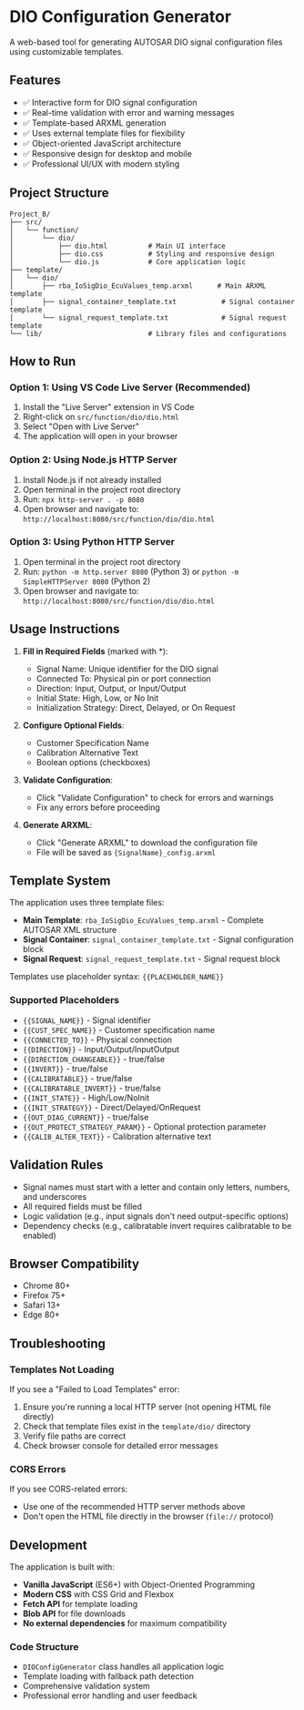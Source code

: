 # DIO Configuration Generator

A web-based tool for generating AUTOSAR DIO signal configuration files using customizable templates.

## Features

- ✅ Interactive form for DIO signal configuration
- ✅ Real-time validation with error and warning messages
- ✅ Template-based ARXML generation
- ✅ Uses external template files for flexibility
- ✅ Object-oriented JavaScript architecture
- ✅ Responsive design for desktop and mobile
- ✅ Professional UI/UX with modern styling

## Project Structure

```
Project_B/
├── src/
│   └── function/
│       └── dio/
│           ├── dio.html          # Main UI interface
│           ├── dio.css           # Styling and responsive design
│           └── dio.js            # Core application logic
├── template/
│   └── dio/
│       ├── rba_IoSigDio_EcuValues_temp.arxml      # Main ARXML template
│       ├── signal_container_template.txt           # Signal container template
│       └── signal_request_template.txt             # Signal request template
└── lib/                          # Library files and configurations
```

## How to Run

### Option 1: Using VS Code Live Server (Recommended)

1. Install the "Live Server" extension in VS Code
2. Right-click on `src/function/dio/dio.html`
3. Select "Open with Live Server"
4. The application will open in your browser

### Option 2: Using Node.js HTTP Server

1. Install Node.js if not already installed
2. Open terminal in the project root directory
3. Run: `npx http-server . -p 8080`
4. Open browser and navigate to: `http://localhost:8080/src/function/dio/dio.html`

### Option 3: Using Python HTTP Server

1. Open terminal in the project root directory
2. Run: `python -m http.server 8080` (Python 3) or `python -m SimpleHTTPServer 8080` (Python 2)
3. Open browser and navigate to: `http://localhost:8080/src/function/dio/dio.html`

## Usage Instructions

1. **Fill in Required Fields** (marked with *):
   - Signal Name: Unique identifier for the DIO signal
   - Connected To: Physical pin or port connection
   - Direction: Input, Output, or Input/Output
   - Initial State: High, Low, or No Init
   - Initialization Strategy: Direct, Delayed, or On Request

2. **Configure Optional Fields**:
   - Customer Specification Name
   - Calibration Alternative Text
   - Boolean options (checkboxes)

3. **Validate Configuration**:
   - Click "Validate Configuration" to check for errors and warnings
   - Fix any errors before proceeding

4. **Generate ARXML**:
   - Click "Generate ARXML" to download the configuration file
   - File will be saved as `{SignalName}_config.arxml`

## Template System

The application uses three template files:

- **Main Template**: `rba_IoSigDio_EcuValues_temp.arxml` - Complete AUTOSAR XML structure
- **Signal Container**: `signal_container_template.txt` - Signal configuration block
- **Signal Request**: `signal_request_template.txt` - Signal request block

Templates use placeholder syntax: `{{PLACEHOLDER_NAME}}`

### Supported Placeholders

- `{{SIGNAL_NAME}}` - Signal identifier
- `{{CUST_SPEC_NAME}}` - Customer specification name
- `{{CONNECTED_TO}}` - Physical connection
- `{{DIRECTION}}` - Input/Output/InputOutput
- `{{DIRECTION_CHANGEABLE}}` - true/false
- `{{INVERT}}` - true/false
- `{{CALIBRATABLE}}` - true/false
- `{{CALIBRATABLE_INVERT}}` - true/false
- `{{INIT_STATE}}` - High/Low/NoInit
- `{{INIT_STRATEGY}}` - Direct/Delayed/OnRequest
- `{{OUT_DIAG_CURRENT}}` - true/false
- `{{OUT_PROTECT_STRATEGY_PARAM}}` - Optional protection parameter
- `{{CALIB_ALTER_TEXT}}` - Calibration alternative text

## Validation Rules

- Signal names must start with a letter and contain only letters, numbers, and underscores
- All required fields must be filled
- Logic validation (e.g., input signals don't need output-specific options)
- Dependency checks (e.g., calibratable invert requires calibratable to be enabled)

## Browser Compatibility

- Chrome 80+
- Firefox 75+
- Safari 13+
- Edge 80+

## Troubleshooting

### Templates Not Loading

If you see a "Failed to Load Templates" error:

1. Ensure you're running a local HTTP server (not opening HTML file directly)
2. Check that template files exist in the `template/dio/` directory
3. Verify file paths are correct
4. Check browser console for detailed error messages

### CORS Errors

If you see CORS-related errors:
- Use one of the recommended HTTP server methods above
- Don't open the HTML file directly in the browser (`file://` protocol)

## Development

The application is built with:
- **Vanilla JavaScript** (ES6+) with Object-Oriented Programming
- **Modern CSS** with CSS Grid and Flexbox
- **Fetch API** for template loading
- **Blob API** for file downloads
- **No external dependencies** for maximum compatibility

### Code Structure

- `DIOConfigGenerator` class handles all application logic
- Template loading with fallback path detection
- Comprehensive validation system
- Professional error handling and user feedback